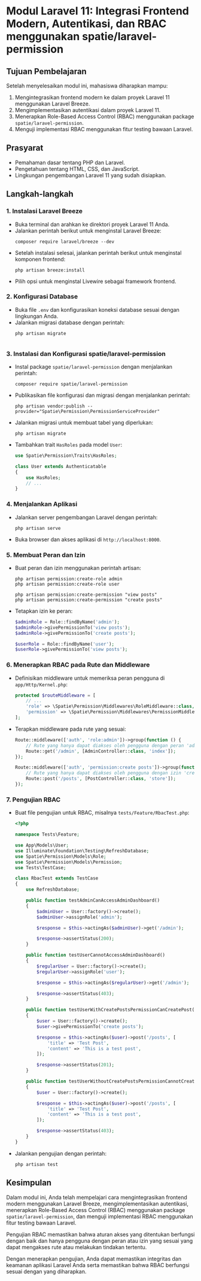 # Modul Laravel 11: Integrasi Frontend Modern, Autentikasi, dan RBAC menggunakan spatie/laravel-permission

## Tujuan Pembelajaran
Setelah menyelesaikan modul ini, mahasiswa diharapkan mampu:
1. Mengintegrasikan frontend modern ke dalam proyek Laravel 11 menggunakan Laravel Breeze.
2. Mengimplementasikan autentikasi dalam proyek Laravel 11.
3. Menerapkan Role-Based Access Control (RBAC) menggunakan package `spatie/laravel-permission`.
4. Menguji implementasi RBAC menggunakan fitur testing bawaan Laravel.

## Prasyarat
- Pemahaman dasar tentang PHP dan Laravel.
- Pengetahuan tentang HTML, CSS, dan JavaScript.
- Lingkungan pengembangan Laravel 11 yang sudah disiapkan.

## Langkah-langkah

### 1. Instalasi Laravel Breeze
- Buka terminal dan arahkan ke direktori proyek Laravel 11 Anda.
- Jalankan perintah berikut untuk menginstal Laravel Breeze:
  ```
  composer require laravel/breeze --dev
  ```
- Setelah instalasi selesai, jalankan perintah berikut untuk menginstal komponen frontend:
  ```
  php artisan breeze:install

  ```
- Pilih opsi untuk menginstal Livewire sebagai framework frontend.

### 2. Konfigurasi Database
- Buka file `.env` dan konfigurasikan koneksi database sesuai dengan lingkungan Anda.
- Jalankan migrasi database dengan perintah:
  ```
  php artisan migrate
  

  ```

### 3. Instalasi dan Konfigurasi spatie/laravel-permission
- Instal package `spatie/laravel-permission` dengan menjalankan perintah:
  ```
  composer require spatie/laravel-permission
  ```
- Publikasikan file konfigurasi dan migrasi dengan menjalankan perintah:
  ```
  php artisan vendor:publish --provider="Spatie\Permission\PermissionServiceProvider"
  ```
- Jalankan migrasi untuk membuat tabel yang diperlukan:
  ```
  php artisan migrate
  ```
- Tambahkan trait `HasRoles` pada model `User`:
  ```php
  use Spatie\Permission\Traits\HasRoles;

  class User extends Authenticatable
  {
      use HasRoles;
      // ...
  }
  ```

### 4. Menjalankan Aplikasi
- Jalankan server pengembangan Laravel dengan perintah:
  ```
  php artisan serve
  ```
- Buka browser dan akses aplikasi di `http://localhost:8000`.

### 5. Membuat Peran dan Izin
- Buat peran dan izin menggunakan perintah artisan:
  ```
  php artisan permission:create-role admin
  php artisan permission:create-role user

  php artisan permission:create-permission "view posts"
  php artisan permission:create-permission "create posts"
  ```
- Tetapkan izin ke peran:
  ```php
  $adminRole = Role::findByName('admin');
  $adminRole->givePermissionTo('view posts');
  $adminRole->givePermissionTo('create posts');

  $userRole = Role::findByName('user');
  $userRole->givePermissionTo('view posts');
  ```

### 6. Menerapkan RBAC pada Rute dan Middleware
- Definisikan middleware untuk memeriksa peran pengguna di `app/Http/Kernel.php`:
  ```php
  protected $routeMiddleware = [
      // ...
      'role' => \Spatie\Permission\Middlewares\RoleMiddleware::class,
      'permission' => \Spatie\Permission\Middlewares\PermissionMiddleware::class,
  ];
  ```
- Terapkan middleware pada rute yang sesuai:
  ```php
  Route::middleware(['auth', 'role:admin'])->group(function () {
      // Rute yang hanya dapat diakses oleh pengguna dengan peran 'admin'
      Route::get('/admin', [AdminController::class, 'index']);
  });

  Route::middleware(['auth', 'permission:create posts'])->group(function () {
      // Rute yang hanya dapat diakses oleh pengguna dengan izin 'create posts'
      Route::post('/posts', [PostController::class, 'store']);
  });
  ```

### 7. Pengujian RBAC
- Buat file pengujian untuk RBAC, misalnya `tests/Feature/RbacTest.php`:
  ```php
  <?php

  namespace Tests\Feature;

  use App\Models\User;
  use Illuminate\Foundation\Testing\RefreshDatabase;
  use Spatie\Permission\Models\Role;
  use Spatie\Permission\Models\Permission;
  use Tests\TestCase;

  class RbacTest extends TestCase
  {
      use RefreshDatabase;

      public function testAdminCanAccessAdminDashboard()
      {
          $adminUser = User::factory()->create();
          $adminUser->assignRole('admin');

          $response = $this->actingAs($adminUser)->get('/admin');

          $response->assertStatus(200);
      }

      public function testUserCannotAccessAdminDashboard()
      {
          $regularUser = User::factory()->create();
          $regularUser->assignRole('user');

          $response = $this->actingAs($regularUser)->get('/admin');

          $response->assertStatus(403);
      }

      public function testUserWithCreatePostsPermissionCanCreatePost()
      {
          $user = User::factory()->create();
          $user->givePermissionTo('create posts');

          $response = $this->actingAs($user)->post('/posts', [
              'title' => 'Test Post',
              'content' => 'This is a test post',
          ]);

          $response->assertStatus(201);
      }

      public function testUserWithoutCreatePostsPermissionCannotCreatePost()
      {
          $user = User::factory()->create();

          $response = $this->actingAs($user)->post('/posts', [
              'title' => 'Test Post',
              'content' => 'This is a test post',
          ]);

          $response->assertStatus(403);
      }
  }
  ```
- Jalankan pengujian dengan perintah:
  ```
  php artisan test
  ```

## Kesimpulan
Dalam modul ini, Anda telah mempelajari cara mengintegrasikan frontend modern menggunakan Laravel Breeze, mengimplementasikan autentikasi, menerapkan Role-Based Access Control (RBAC) menggunakan package `spatie/laravel-permission`, dan menguji implementasi RBAC menggunakan fitur testing bawaan Laravel.

Pengujian RBAC memastikan bahwa aturan akses yang ditentukan berfungsi dengan baik dan hanya pengguna dengan peran atau izin yang sesuai yang dapat mengakses rute atau melakukan tindakan tertentu.

Dengan menerapkan pengujian, Anda dapat memastikan integritas dan keamanan aplikasi Laravel Anda serta memastikan bahwa RBAC berfungsi sesuai dengan yang diharapkan.
